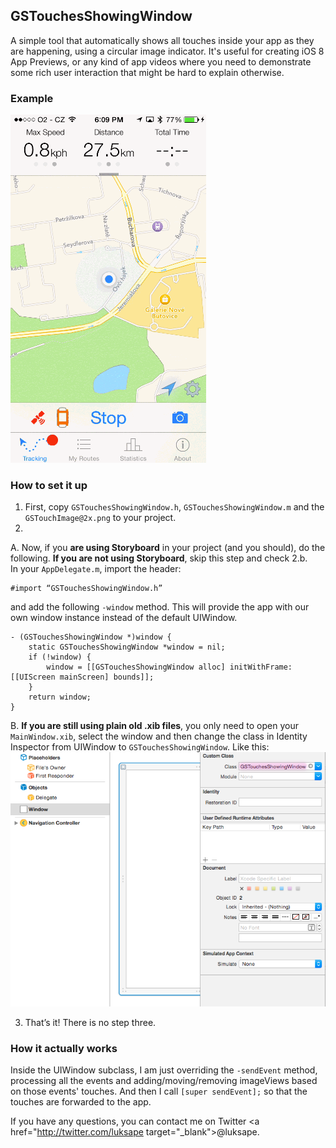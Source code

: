 ## GSTouchesShowingWindow

A simple tool that automatically shows all touches inside your app as they are happening, using a circular image indicator. It's useful for creating iOS 8 App Previews, or any kind of app videos where you need to demonstrate some rich user interaction that might be hard to explain otherwise.

### Example
<img src="RoutieAppPreviewShort.gif" width="313px">

### How to set it up

1. First, copy `GSTouchesShowingWindow.h`, `GSTouchesShowingWindow.m` and the `GSTouchImage@2x.png` to your project.
2. 
  A. Now, if you **are using Storyboard** in your project (and you should), do the following. **If you are not using Storyboard**, skip this step and check 2.b.<br>
In your `AppDelegate.m`, import the header:
```
#import “GSTouchesShowingWindow.h”
```
and add the following `-window` method. This will provide the app with our own window instance instead of the default UIWindow.
```
- (GSTouchesShowingWindow *)window {
    static GSTouchesShowingWindow *window = nil;
    if (!window) {
        window = [[GSTouchesShowingWindow alloc] initWithFrame:[[UIScreen mainScreen] bounds]];
    }
    return window;
}
```
  B. **If you are still using plain old .xib files**, you only need to open your `MainWindow.xib`, select the window and then change the class in Identity Inspector from UIWindow to `GSTouchesShowingWindow`. Like this:
<img src="xib_instructions.png" width="696px">

3. That’s it! There is no step three.

### How it actually works

Inside the UIWindow subclass, I am just overriding the `-sendEvent` method, processing all the events and adding/moving/removing imageViews based on those events' touches. And then I call `[super sendEvent];` so that the touches are forwarded to the app.

If you have any questions, you can contact me on Twitter <a href="http://twitter.com/luksape target="_blank">@luksape</a>.

